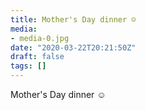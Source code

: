 ```yaml
---
title: Mother's Day dinner ☺️
media:
- media-0.jpg
date: "2020-03-22T20:21:50Z"
draft: false
tags: []
---
```

Mother's Day dinner ☺️
